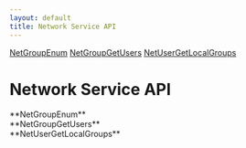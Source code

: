 ```yaml
---
layout: default
title: Network Service API
---
```


<div class="sidenav">

<div markdown="1">

[NetGroupEnum](#netgroupenum)
[NetGroupGetUsers](#netgroupgetusers)
[NetUserGetLocalGroups](#netusergetlocalgroups)

</div>

</div>


<div class="right_main">

<div markdown="1">


Network Service API
====================

<SECTION ID="netgroupenum"></SECTION>
**NetGroupEnum**


<SECTION ID="netgroupgetusers"></SECTION>
**NetGroupGetUsers**


<SECTION ID="netusergetlocalgroups"></SECTION>
**NetUserGetLocalGroups**


</div>

</div>
